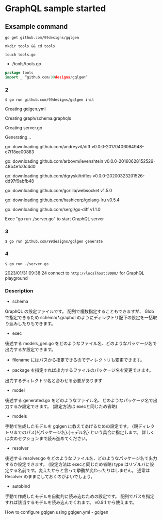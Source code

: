 # GraphQL sample started

## Exsample command

`go get github.com/99designs/gqlgen`

`mkdir tools && cd tools`

`touch tools.go`

- /tools/tools.go

```go
package tools
import _ “github.com/99designs/gqlgen”
```

### 2

`$ go run github.com/99designs/gqlgen init`

Creating gqlgen.yml

Creating graph/schema.graphqls

Creating server.go

Generating...

go: downloading github.com/andreyvit/diff v0.0.0-20170406064948-c7f18ee00883

go: downloading github.com/arbovm/levenshtein v0.0.0-20160628152529-48b4e1c0c4d0

go: downloading github.com/dgryski/trifles v0.0.0-20200323201526-dd97f9abfb48

go: downloading github.com/gorilla/websocket v1.5.0

go: downloading github.com/hashicorp/golang-lru v0.5.4

go: downloading github.com/sergi/go-diff v1.1.0

Exec "go run ./server.go" to start GraphQL server

### 3

`$ go run github.com/99designs/gqlgen generate`

### 4

`$ go run ./server.go`

2023/01/31 09:38:24 connect to `http://localhost:8080/` for GraphQL playground

### Description

- schema

GraphQL の設定ファイルです。
配列で複数指定することもできますが、 Glob で指定できるため schema/*.graphql のようにディレクトリ配下の設定を一括取り込みしたりもできます。

- exec

後述する models_gen.go をどのようなファイル名、どのようなパッケージ名で出力するか設定できます。

- filename にはパスから指定できるのでディレクトリも変更できます。

- package を指定すれば出力するファイルのパッケージ名を変更できます。

出力するディレクトリ名と合わせる必要があります

- model

後述する generated.go をどのようなファイル名、どのようなパッケージ名で出力するか設定できます。 (設定方法は execと同じため省略)

- models

手動で生成したモデルを gqlgen に教えてあげるための設定です。 {親ディレクトリまでのパス}/{パッケージ名}.{モデル名} という具合に指定します。 詳しくは次のセクションまで読み進めてください。

- resolver

後述する resolver.go をどのようなファイル名、どのようなパッケージ名で出力するか設定できます。 (設定方法は execと同じため省略)
type はリゾルバに設定する名前です。変えたからと言って挙動が変わったりはしません。 通常は Resolver のままにしておくのがよいでしょう。

- autobind

手動で作成したモデルを自動的に読み込むための設定です。 配列でパスを指定すれば該当するモデルを読み込んでくれます。
v0.9.1 から使えます。

How to configure gqlgen using gqlgen.yml - gqlgen
